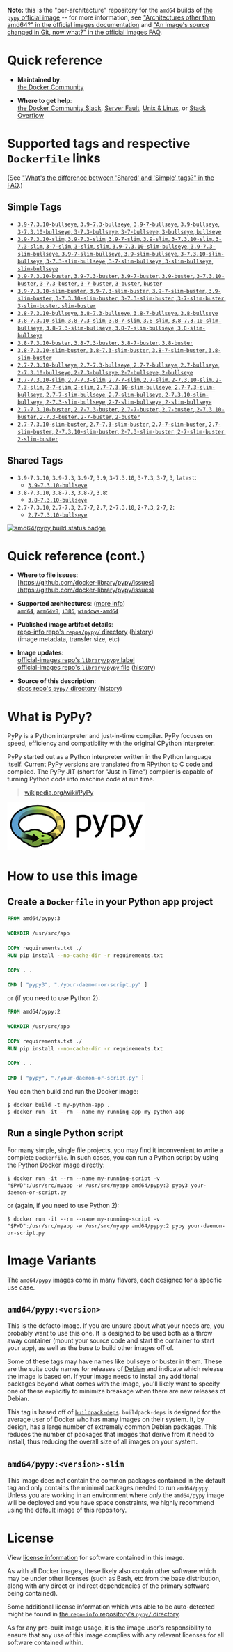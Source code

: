<!--

********************************************************************************

WARNING:

    DO NOT EDIT "pypy/README.md"

    IT IS AUTO-GENERATED

    (from the other files in "pypy/" combined with a set of templates)

********************************************************************************

-->

**Note:** this is the "per-architecture" repository for the `amd64` builds of [the `pypy` official image](https://hub.docker.com/_/pypy) -- for more information, see ["Architectures other than amd64?" in the official images documentation](https://github.com/docker-library/official-images#architectures-other-than-amd64) and ["An image's source changed in Git, now what?" in the official images FAQ](https://github.com/docker-library/faq#an-images-source-changed-in-git-now-what).

# Quick reference

-	**Maintained by**:  
	[the Docker Community](https://github.com/docker-library/pypy)

-	**Where to get help**:  
	[the Docker Community Slack](https://dockr.ly/comm-slack), [Server Fault](https://serverfault.com/help/on-topic), [Unix & Linux](https://unix.stackexchange.com/help/on-topic), or [Stack Overflow](https://stackoverflow.com/help/on-topic)

# Supported tags and respective `Dockerfile` links

(See ["What's the difference between 'Shared' and 'Simple' tags?" in the FAQ](https://github.com/docker-library/faq#whats-the-difference-between-shared-and-simple-tags).)

## Simple Tags

-	[`3.9-7.3.10-bullseye`, `3.9-7.3-bullseye`, `3.9-7-bullseye`, `3.9-bullseye`, `3-7.3.10-bullseye`, `3-7.3-bullseye`, `3-7-bullseye`, `3-bullseye`, `bullseye`](https://github.com/docker-library/pypy/blob/32598c5d1f2c21b171c8429ade65f39d8985724f/3.9/bullseye/Dockerfile)
-	[`3.9-7.3.10-slim`, `3.9-7.3-slim`, `3.9-7-slim`, `3.9-slim`, `3-7.3.10-slim`, `3-7.3-slim`, `3-7-slim`, `3-slim`, `slim`, `3.9-7.3.10-slim-bullseye`, `3.9-7.3-slim-bullseye`, `3.9-7-slim-bullseye`, `3.9-slim-bullseye`, `3-7.3.10-slim-bullseye`, `3-7.3-slim-bullseye`, `3-7-slim-bullseye`, `3-slim-bullseye`, `slim-bullseye`](https://github.com/docker-library/pypy/blob/32598c5d1f2c21b171c8429ade65f39d8985724f/3.9/slim-bullseye/Dockerfile)
-	[`3.9-7.3.10-buster`, `3.9-7.3-buster`, `3.9-7-buster`, `3.9-buster`, `3-7.3.10-buster`, `3-7.3-buster`, `3-7-buster`, `3-buster`, `buster`](https://github.com/docker-library/pypy/blob/32598c5d1f2c21b171c8429ade65f39d8985724f/3.9/buster/Dockerfile)
-	[`3.9-7.3.10-slim-buster`, `3.9-7.3-slim-buster`, `3.9-7-slim-buster`, `3.9-slim-buster`, `3-7.3.10-slim-buster`, `3-7.3-slim-buster`, `3-7-slim-buster`, `3-slim-buster`, `slim-buster`](https://github.com/docker-library/pypy/blob/32598c5d1f2c21b171c8429ade65f39d8985724f/3.9/slim-buster/Dockerfile)
-	[`3.8-7.3.10-bullseye`, `3.8-7.3-bullseye`, `3.8-7-bullseye`, `3.8-bullseye`](https://github.com/docker-library/pypy/blob/89f5c1ed18630a3b989b17ff1688fbfe7b8a7102/3.8/bullseye/Dockerfile)
-	[`3.8-7.3.10-slim`, `3.8-7.3-slim`, `3.8-7-slim`, `3.8-slim`, `3.8-7.3.10-slim-bullseye`, `3.8-7.3-slim-bullseye`, `3.8-7-slim-bullseye`, `3.8-slim-bullseye`](https://github.com/docker-library/pypy/blob/89f5c1ed18630a3b989b17ff1688fbfe7b8a7102/3.8/slim-bullseye/Dockerfile)
-	[`3.8-7.3.10-buster`, `3.8-7.3-buster`, `3.8-7-buster`, `3.8-buster`](https://github.com/docker-library/pypy/blob/89f5c1ed18630a3b989b17ff1688fbfe7b8a7102/3.8/buster/Dockerfile)
-	[`3.8-7.3.10-slim-buster`, `3.8-7.3-slim-buster`, `3.8-7-slim-buster`, `3.8-slim-buster`](https://github.com/docker-library/pypy/blob/89f5c1ed18630a3b989b17ff1688fbfe7b8a7102/3.8/slim-buster/Dockerfile)
-	[`2.7-7.3.10-bullseye`, `2.7-7.3-bullseye`, `2.7-7-bullseye`, `2.7-bullseye`, `2-7.3.10-bullseye`, `2-7.3-bullseye`, `2-7-bullseye`, `2-bullseye`](https://github.com/docker-library/pypy/blob/cc5b53aefe4d8b07a512528365e89c01d64b3274/2.7/bullseye/Dockerfile)
-	[`2.7-7.3.10-slim`, `2.7-7.3-slim`, `2.7-7-slim`, `2.7-slim`, `2-7.3.10-slim`, `2-7.3-slim`, `2-7-slim`, `2-slim`, `2.7-7.3.10-slim-bullseye`, `2.7-7.3-slim-bullseye`, `2.7-7-slim-bullseye`, `2.7-slim-bullseye`, `2-7.3.10-slim-bullseye`, `2-7.3-slim-bullseye`, `2-7-slim-bullseye`, `2-slim-bullseye`](https://github.com/docker-library/pypy/blob/cc5b53aefe4d8b07a512528365e89c01d64b3274/2.7/slim-bullseye/Dockerfile)
-	[`2.7-7.3.10-buster`, `2.7-7.3-buster`, `2.7-7-buster`, `2.7-buster`, `2-7.3.10-buster`, `2-7.3-buster`, `2-7-buster`, `2-buster`](https://github.com/docker-library/pypy/blob/cc5b53aefe4d8b07a512528365e89c01d64b3274/2.7/buster/Dockerfile)
-	[`2.7-7.3.10-slim-buster`, `2.7-7.3-slim-buster`, `2.7-7-slim-buster`, `2.7-slim-buster`, `2-7.3.10-slim-buster`, `2-7.3-slim-buster`, `2-7-slim-buster`, `2-slim-buster`](https://github.com/docker-library/pypy/blob/cc5b53aefe4d8b07a512528365e89c01d64b3274/2.7/slim-buster/Dockerfile)

## Shared Tags

-	`3.9-7.3.10`, `3.9-7.3`, `3.9-7`, `3.9`, `3-7.3.10`, `3-7.3`, `3-7`, `3`, `latest`:
	-	[`3.9-7.3.10-bullseye`](https://github.com/docker-library/pypy/blob/32598c5d1f2c21b171c8429ade65f39d8985724f/3.9/bullseye/Dockerfile)
-	`3.8-7.3.10`, `3.8-7.3`, `3.8-7`, `3.8`:
	-	[`3.8-7.3.10-bullseye`](https://github.com/docker-library/pypy/blob/89f5c1ed18630a3b989b17ff1688fbfe7b8a7102/3.8/bullseye/Dockerfile)
-	`2.7-7.3.10`, `2.7-7.3`, `2.7-7`, `2.7`, `2-7.3.10`, `2-7.3`, `2-7`, `2`:
	-	[`2.7-7.3.10-bullseye`](https://github.com/docker-library/pypy/blob/cc5b53aefe4d8b07a512528365e89c01d64b3274/2.7/bullseye/Dockerfile)

[![amd64/pypy build status badge](https://img.shields.io/jenkins/s/https/doi-janky.infosiftr.net/job/multiarch/job/amd64/job/pypy.svg?label=amd64/pypy%20%20build%20job)](https://doi-janky.infosiftr.net/job/multiarch/job/amd64/job/pypy/)

# Quick reference (cont.)

-	**Where to file issues**:  
	[https://github.com/docker-library/pypy/issues](https://github.com/docker-library/pypy/issues)

-	**Supported architectures**: ([more info](https://github.com/docker-library/official-images#architectures-other-than-amd64))  
	[`amd64`](https://hub.docker.com/r/amd64/pypy/), [`arm64v8`](https://hub.docker.com/r/arm64v8/pypy/), [`i386`](https://hub.docker.com/r/i386/pypy/), [`windows-amd64`](https://hub.docker.com/r/winamd64/pypy/)

-	**Published image artifact details**:  
	[repo-info repo's `repos/pypy/` directory](https://github.com/docker-library/repo-info/blob/master/repos/pypy) ([history](https://github.com/docker-library/repo-info/commits/master/repos/pypy))  
	(image metadata, transfer size, etc)

-	**Image updates**:  
	[official-images repo's `library/pypy` label](https://github.com/docker-library/official-images/issues?q=label%3Alibrary%2Fpypy)  
	[official-images repo's `library/pypy` file](https://github.com/docker-library/official-images/blob/master/library/pypy) ([history](https://github.com/docker-library/official-images/commits/master/library/pypy))

-	**Source of this description**:  
	[docs repo's `pypy/` directory](https://github.com/docker-library/docs/tree/master/pypy) ([history](https://github.com/docker-library/docs/commits/master/pypy))

# What is PyPy?

PyPy is a Python interpreter and just-in-time compiler. PyPy focuses on speed, efficiency and compatibility with the original CPython interpreter.

PyPy started out as a Python interpreter written in the Python language itself. Current PyPy versions are translated from RPython to C code and compiled. The PyPy JIT (short for "Just In Time") compiler is capable of turning Python code into machine code at run time.

> [wikipedia.org/wiki/PyPy](https://en.wikipedia.org/wiki/PyPy)

![logo](https://raw.githubusercontent.com/docker-library/docs/ff804ee81e3f94dab5cd207a0a0504e5e67606dd/pypy/logo.png)

# How to use this image

## Create a `Dockerfile` in your Python app project

```dockerfile
FROM amd64/pypy:3

WORKDIR /usr/src/app

COPY requirements.txt ./
RUN pip install --no-cache-dir -r requirements.txt

COPY . .

CMD [ "pypy3", "./your-daemon-or-script.py" ]
```

or (if you need to use Python 2):

```dockerfile
FROM amd64/pypy:2

WORKDIR /usr/src/app

COPY requirements.txt ./
RUN pip install --no-cache-dir -r requirements.txt

COPY . .

CMD [ "pypy", "./your-daemon-or-script.py" ]
```

You can then build and run the Docker image:

```console
$ docker build -t my-python-app .
$ docker run -it --rm --name my-running-app my-python-app
```

## Run a single Python script

For many simple, single file projects, you may find it inconvenient to write a complete `Dockerfile`. In such cases, you can run a Python script by using the Python Docker image directly:

```console
$ docker run -it --rm --name my-running-script -v "$PWD":/usr/src/myapp -w /usr/src/myapp amd64/pypy:3 pypy3 your-daemon-or-script.py
```

or (again, if you need to use Python 2):

```console
$ docker run -it --rm --name my-running-script -v "$PWD":/usr/src/myapp -w /usr/src/myapp amd64/pypy:2 pypy your-daemon-or-script.py
```

# Image Variants

The `amd64/pypy` images come in many flavors, each designed for a specific use case.

## `amd64/pypy:<version>`

This is the defacto image. If you are unsure about what your needs are, you probably want to use this one. It is designed to be used both as a throw away container (mount your source code and start the container to start your app), as well as the base to build other images off of.

Some of these tags may have names like bullseye or buster in them. These are the suite code names for releases of [Debian](https://wiki.debian.org/DebianReleases) and indicate which release the image is based on. If your image needs to install any additional packages beyond what comes with the image, you'll likely want to specify one of these explicitly to minimize breakage when there are new releases of Debian.

This tag is based off of [`buildpack-deps`](https://hub.docker.com/_/buildpack-deps/). `buildpack-deps` is designed for the average user of Docker who has many images on their system. It, by design, has a large number of extremely common Debian packages. This reduces the number of packages that images that derive from it need to install, thus reducing the overall size of all images on your system.

## `amd64/pypy:<version>-slim`

This image does not contain the common packages contained in the default tag and only contains the minimal packages needed to run `amd64/pypy`. Unless you are working in an environment where *only* the `amd64/pypy` image will be deployed and you have space constraints, we highly recommend using the default image of this repository.

# License

View [license information](https://bitbucket.org/pypy/pypy/src/c3ff0dd6252b6ba0d230f3624dbb4aab8973a1d0/LICENSE?at=default) for software contained in this image.

As with all Docker images, these likely also contain other software which may be under other licenses (such as Bash, etc from the base distribution, along with any direct or indirect dependencies of the primary software being contained).

Some additional license information which was able to be auto-detected might be found in [the `repo-info` repository's `pypy/` directory](https://github.com/docker-library/repo-info/tree/master/repos/pypy).

As for any pre-built image usage, it is the image user's responsibility to ensure that any use of this image complies with any relevant licenses for all software contained within.

